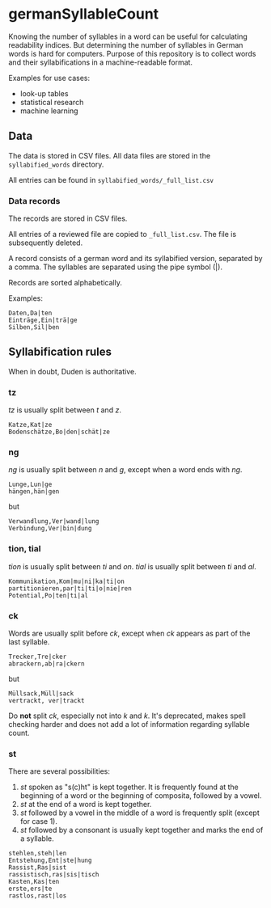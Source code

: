 # germanSyllableCount

Knowing the number of syllables in a word can be useful for calculating readability indices. But determining the number of syllables in German words is hard for computers. Purpose of this repository is to collect words and their syllabifications in a machine-readable format. 

Examples for use cases:
- look-up tables
- statistical research
- machine learning


## Data

The data is stored in CSV files. All data files are stored in the
```syllabified_words``` directory.

All entries can be found in ```syllabified_words/_full_list.csv```

### Data records

The records are stored in CSV files.

All entries of a reviewed file are copied to ```_full_list.csv```. The file
is subsequently deleted.

A record consists of a german word and its syllabified version, separated by a comma. The syllables are separated using the pipe symbol (|).

Records are sorted alphabetically.

Examples:
```
Daten,Da|ten
Einträge,Ein|trä|ge
Silben,Sil|ben
```

## Syllabification rules

When in doubt, Duden is authoritative.

### tz

_tz_ is usually split between _t_ and _z_.

```
Katze,Kat|ze
Bodenschätze,Bo|den|schät|ze
```

### ng

_ng_ is usually split between _n_ and _g_, except when a word ends
with _ng_.

```
Lunge,Lun|ge
hängen,hän|gen
```

but

```
Verwandlung,Ver|wand|lung
Verbindung,Ver|bin|dung
```

### tion, tial

_tion_ is usually split between  _ti_ and _on_. _tial_ is usually split between  _ti_ and _al_.

```
Kommunikation,Kom|mu|ni|ka|ti|on
partitionieren,par|ti|ti|o|nie|ren
Potential,Po|ten|ti|al
```
### ck

Words are usually split before _ck_, except when _ck_ appears as part
of the last syllable.

```
Trecker,Tre|cker
abrackern,ab|ra|ckern
```

but

```
Müllsack,Müll|sack
vertrackt, ver|trackt
```

Do __not__ split _ck_, especially not into _k_ and _k_. It's
deprecated, makes spell checking harder and does not add a lot of
information regarding syllable count.

### st

There are several possibilities:

1. _st_ spoken as "s(c)ht" is kept together. It is frequently found at
   the beginning of a word or the beginning of composita, followed by
   a vowel.
2. _st_ at the end of a word is kept together.
3. _st_ followed by a vowel in the middle of a word is frequently
split (except for case 1).
4. _st_ followed by a consonant is usually kept together and marks the
   end of a syllable.

```
stehlen,steh|len
Entstehung,Ent|ste|hung
Rassist,Ras|sist
rassistisch,ras|sis|tisch
Kasten,Kas|ten
erste,ers|te
rastlos,rast|los
```
